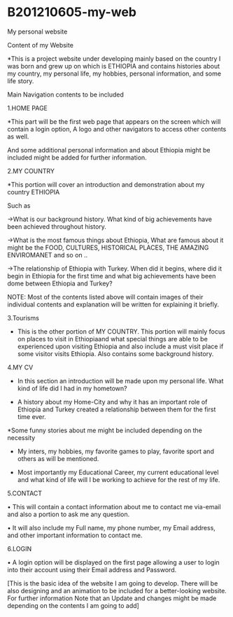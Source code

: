 # B201210605-my-web
My personal website

Content of my Website

*This is a project website under developing mainly based on the country I was born and grew up on which is ETHIOPIA and contains histories about my country,
my personal life, my hobbies, personal information, and some life story.

Main Navigation contents to be included 

1.HOME PAGE

*This part will be the first web page that appears on the screen which will contain a login option, A logo and other navigators to access other contents as well.

And some additional personal information and about Ethiopia might be included might be added for further information.

2.MY COUNTRY

*This portion will cover an introduction and demonstration about my country ETHIOPIA

Such as

->What is our background history. What kind of big achievements have been achieved throughout history.

->What is the most famous things about Ethiopia, What are famous about it might be the FOOD, CULTURES, HISTORICAL PLACES, THE AMAZING ENVIROMANET and so on ..

->The relationship of Ethiopia with Turkey. When did it begins, where did it begin in Ethiopia for the first time and what big achievements have been dome between Ethiopia and Turkey?

NOTE: Most of the contents listed above will contain images of their individual contents and explanation will be written for explaining it briefly.

3.Tourisms

* This is the other portion of MY COUNTRY. This portion will mainly focus on places to visit in Ethiopiaand what special
 things are able to be experienced upon visiting Ethiopia and also include a must visit place if some visitor visits Ethiopia.
 Also contains some background history.
 

4.MY CV

* In this section an introduction will be made upon my personal life. What kind of life did I had in my hometown?

* A history about my Home-City and why it has an important role of Ethiopia and Turkey created a relationship between them for the first time ever.

*Some funny stories about me might be included depending on the necessity

* My inters, my hobbies, my favorite games to play, favorite sport and others as will be mentioned.

* Most importantly my Educational Career, my current educational level and what kind of life will I be working to achieve for the rest of my life.

5.CONTACT

•	This will contain a contact information about me to contact me via-email and also a portion to ask me any question.

•	It will also include my Full name, my phone number, my Email address, and other important information to contact me.

6.LOGIN

•	A login option will be displayed on the first page allowing a user to login into their account using their Email address and Password.

[This is the basic idea of the website I am going to develop. There will be also designing and an animation to be included for a better-looking website. For further information Note that an Update and changes might be made depending on the contents I am going to add]


